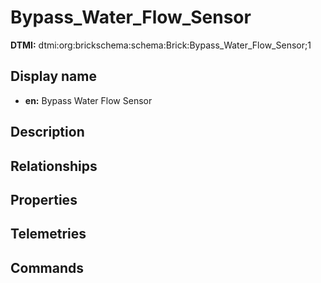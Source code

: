 # Bypass_Water_Flow_Sensor
**DTMI:** dtmi:org:brickschema:schema:Brick:Bypass_Water_Flow_Sensor;1
## Display name
- **en:** Bypass Water Flow Sensor
## Description
## Relationships
## Properties
## Telemetries
## Commands
